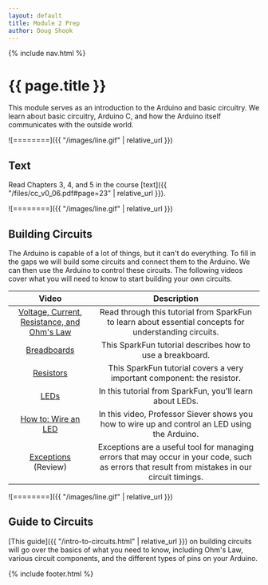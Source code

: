 ```yaml
---
layout: default
title: Module 2 Prep
author: Doug Shook
---
```

{% include nav.html %}

# {{ page.title }}

This module serves as an introduction to the Arduino and basic circuitry. We learn about basic circuitry, Arduino C, and how the Arduino itself communicates with the outside world.

![========]({{ "/images/line.gif" | relative_url }})

## Text

Read Chapters 3, 4, and 5 in the course
[text]({{ "/files/cc_v0_06.pdf#page=23" | relative_url }}).

![========]({{ "/images/line.gif" | relative_url }})

## Building Circuits

The Arduino is capable of a lot of things, but it can't do everything. To fill in the gaps we will build some circuits and connect them to the Arduino. We can then use the Arduino to control these circuits. The following videos cover what you will need to know to start building your own circuits.

| Video | Description |
|:-----:|:-----------:|
|[Voltage, Current, Resistance, and Ohm's Law](https://learn.sparkfun.com/tutorials/voltage-current-resistance-and-ohms-law) | Read through this tutorial from SparkFun to learn about essential concepts for understanding circuits. |
|[Breadboards](https://learn.sparkfun.com/tutorials/how-to-use-a-breadboard) | This SparkFun tutorial describes how to use a breakboard. |
|[Resistors](https://learn.sparkfun.com/tutorials/resistors) | This SparkFun tutorial covers a very important component: the resistor. |
|[LEDs](https://learn.sparkfun.com/tutorials/light-emitting-diodes-leds) | In this tutorial from SparkFun, you'll learn about LEDs. |
|[How to: Wire an LED](https://wustl.box.com/s/9b9s7a2veefp0o26m2h7csj7vdwjes11) | In this video, Professor Siever shows you how to wire up and control an LED using the Arduino. |
|[Exceptions](https://wustl.box.com/s/gwdts37609gzxcngfdf24hgdvudnmu25) (Review) | Exceptions are a useful tool for managing errors that may occur in your code, such as errors that result from mistakes in our circuit timings. |

![========]({{ "/images/line.gif" | relative_url }})

## Guide to Circuits

[This guide]({{ "/intro-to-circuits.html" | relative_url }}) on building circuits will go over the basics of what you need to know, including Ohm's Law, various circuit components, and the different types of pins on your Arduino.

{% include footer.html %}
